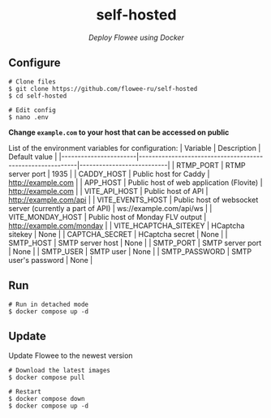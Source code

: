<div align="center">

# self-hosted
*Deploy Flowee using Docker*

</div>

## Configure
```
# Clone files
$ git clone https://github.com/flowee-ru/self-hosted
$ cd self-hosted

# Edit config
$ nano .env
```

**Change `example.com` to your host that can be accessed on public**

List of the environment variables for configuration:
| Variable              | Description                                               | Default value             |
|-----------------------|-----------------------------------------------------------|---------------------------|
| RTMP_PORT             | RTMP server port                                          | 1935                      |
| CADDY_HOST            | Public host for Caddy                                     | http://example.com        |
| APP_HOST              | Public host of web application (Flovite)                  | http://example.com        |
| VITE_API_HOST         | Public host of API                                        | http://example.com/api    |
| VITE_EVENTS_HOST      | Public host of websocket server (currently a part of API) | ws://example.com/api/ws   |
| VITE_MONDAY_HOST      | Public host of Monday FLV output                          | http://example.com/monday |
| VITE_HCAPTCHA_SITEKEY | HCaptcha sitekey                                          | None                      |
| CAPTCHA_SECRET        | HCaptcha secret                                           | None                      |
| SMTP_HOST             | SMTP server host                                          | None                      |
| SMTP_PORT             | SMTP server port                                          | None                      |
| SMTP_USER             | SMTP user                                                 | None                      |
| SMTP_PASSWORD         | SMTP user's password                                      | None                      |

## Run
```
# Run in detached mode
$ docker compose up -d
```

## Update
Update Flowee to the newest version
```
# Download the latest images
$ docker compose pull

# Restart
$ docker compose down
$ docker compose up -d
```
